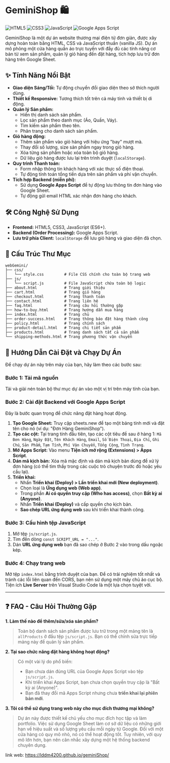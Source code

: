 # GeminiShop 🛍️

![HTML5](https://img.shields.io/badge/HTML5-E34F26?style=for-the-badge&logo=html5&logoColor=white)
![CSS3](https://img.shields.io/badge/CSS3-1572B6?style=for-the-badge&logo=css3&logoColor=white)
![JavaScript](https://img.shields.io/badge/JavaScript-F7DF1E?style=for-the-badge&logo=javascript&logoColor=black)
![Google Apps Script](https://img.shields.io/badge/Google%20Apps%20Script-4285F4?style=for-the-badge&logo=google&logoColor=white)

GeminiShop là một dự án website thương mại điện tử đơn giản, được xây dựng hoàn toàn bằng HTML, CSS và JavaScript thuần (vanilla JS). Dự án mô phỏng một cửa hàng quần áo trực tuyến với đầy đủ các tính năng cơ bản từ xem sản phẩm, quản lý giỏ hàng đến đặt hàng, tích hợp lưu trữ đơn hàng trên Google Sheet.

## ✨ Tính Năng Nổi Bật

- **Giao diện Sáng/Tối:** Tự động chuyển đổi giao diện theo sở thích người dùng.
- **Thiết kế Responsive:** Tương thích tốt trên cả máy tính và thiết bị di động.
- **Quản lý Sản phẩm:**
  - Hiển thị danh sách sản phẩm.
  - Lọc sản phẩm theo danh mục (Áo, Quần, Váy).
  - Tìm kiếm sản phẩm theo tên.
  - Phân trang cho danh sách sản phẩm.
- **Giỏ hàng động:**
  - Thêm sản phẩm vào giỏ hàng với hiệu ứng "bay" mượt mà.
  - Thay đổi số lượng, size sản phẩm ngay trong giỏ hàng.
  - Xóa từng sản phẩm hoặc xóa toàn bộ giỏ hàng.
  - Dữ liệu giỏ hàng được lưu lại trên trình duyệt (`localStorage`).
- **Quy trình Thanh toán:**
  - Form nhập thông tin khách hàng với xác thực số điện thoại.
  - Tự động tính toán tổng tiền dựa trên sản phẩm và phí vận chuyển.
- **Tích hợp Backend (miễn phí):**
  - Sử dụng **Google Apps Script** để tự động lưu thông tin đơn hàng vào Google Sheet.
  - Tự động gửi email HTML xác nhận đơn hàng cho khách.

## 🛠️ Công Nghệ Sử Dụng

- **Frontend:** HTML5, CSS3, JavaScript (ES6+).
- **Backend (Order Processing):** Google Apps Script.
- **Lưu trữ phía Client:** `localStorage` để lưu giỏ hàng và giao diện đã chọn.

## 📂 Cấu Trúc Thư Mục

```
webGemini/
├── css/
│   └── style.css         # File CSS chính cho toàn bộ trang web
├── js/
│   └── script.js         # File JavaScript chứa toàn bộ logic
├── about.html            # Trang giới thiệu
├── cart.html             # Trang giỏ hàng
├── checkout.html         # Trang thanh toán
├── contact.html          # Trang liên hệ
├── faq.html              # Trang câu hỏi thường gặp
├── how-to-buy.html       # Trang hướng dẫn mua hàng
├── index.html            # Trang chủ
├── order-success.html    # Trang thông báo đặt hàng thành công
├── policy.html           # Trang chính sách
├── product-detail.html   # Trang chi tiết sản phẩm
├── products.html         # Trang danh sách tất cả sản phẩm
└── shipping-methods.html # Trang phương thức vận chuyển
```

## 🚀 Hướng Dẫn Cài Đặt và Chạy Dự Án

Để chạy dự án này trên máy của bạn, hãy làm theo các bước sau:

### Bước 1: Tải mã nguồn

Tải và giải nén toàn bộ thư mục dự án vào một vị trí trên máy tính của bạn.

### Bước 2: Cài đặt Backend với Google Apps Script

Đây là bước quan trọng để chức năng đặt hàng hoạt động.

1.  **Tạo Google Sheet:** Truy cập sheets.new để tạo một bảng tính mới và đặt tên cho nó (ví dụ: "Đơn Hàng GeminiShop").
2.  **Tạo các cột:** Tại trang tính đầu tiên, tạo các cột tiêu đề sau ở hàng 1: `Mã Đơn Hàng`, `Ngày Đặt`, `Tên Khách Hàng`, `Email`, `Số Điện Thoại`, `Địa Chỉ`, `Ghi Chú`, `Sản Phẩm`, `Tạm Tính`, `Phí Vận Chuyển`, `Tổng Cộng`, `Tình Trạng`.
3.  **Mở Apps Script:** Vào menu **Tiện ích mở rộng (Extensions) > Apps Script**.
4.  **Dán mã kịch bản:** Xóa mã mặc định và dán mã kịch bản dùng để xử lý đơn hàng (có thể tìm thấy trong các cuộc trò chuyện trước đó hoặc yêu cầu lại).
5.  **Triển khai:**
    - Nhấn **Triển khai (Deploy) > Lần triển khai mới (New deployment)**.
    - Chọn loại là **Ứng dụng web (Web app)**.
    - Trong phần **Ai có quyền truy cập (Who has access)**, chọn **Bất kỳ ai (Anyone)**.
    - Nhấn **Triển khai (Deploy)** và cấp quyền cho kịch bản.
    - **Sao chép URL ứng dụng web** sau khi triển khai thành công.

### Bước 3: Cấu hình tệp JavaScript

1.  Mở tệp `js/script.js`.
2.  Tìm đến dòng `const SCRIPT_URL = "..."`.
3.  Dán **URL ứng dụng web** bạn đã sao chép ở Bước 2 vào trong dấu ngoặc kép.

### Bước 4: Chạy trang web

Mở tệp `index.html` bằng trình duyệt của bạn. Để có trải nghiệm tốt nhất và tránh các lỗi liên quan đến CORS, bạn nên sử dụng một máy chủ ảo cục bộ. Tiện ích **Live Server** trên Visual Studio Code là một lựa chọn tuyệt vời.

---

## ❓ FAQ - Câu Hỏi Thường Gặp

**1. Làm thế nào để thêm/sửa/xóa sản phẩm?**

> Toàn bộ danh sách sản phẩm được lưu trữ trong một mảng tên là `allProducts` ở đầu tệp `js/script.js`. Bạn có thể chỉnh sửa trực tiếp mảng này để quản lý sản phẩm.

**2. Tại sao chức năng đặt hàng không hoạt động?**

> Có một vài lý do phổ biến:
> - Bạn chưa dán đúng URL của Google Apps Script vào tệp `js/script.js`.
> - Khi triển khai Apps Script, bạn chưa chọn quyền truy cập là "Bất kỳ ai (Anyone)".
> - Bạn đã thay đổi mã Apps Script nhưng chưa **triển khai lại phiên bản mới**.

**3. Tôi có thể sử dụng trang web này cho mục đích thương mại không?**

> Dự án này được thiết kế chủ yếu cho mục đích học tập và làm portfolio. Việc sử dụng Google Sheet làm cơ sở dữ liệu có những giới hạn về hiệu suất và số lượng yêu cầu mỗi ngày từ Google. Đối với một cửa hàng có quy mô nhỏ, nó có thể hoạt động tốt. Tuy nhiên, với quy mô lớn hơn, bạn nên cân nhắc xây dựng một hệ thống backend chuyên dụng.



link web: https://lddm4200.github.io/geminiShop/
